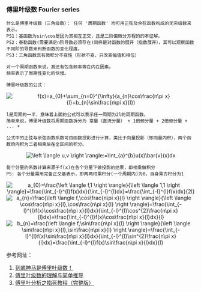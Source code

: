 ### 傅里叶级数 Fourier series

    什么是傅里叶级数（三角级数）： 任何 '周期函数' 均可用正弦及余弦函数构成的无穷级数来表示。
    PS1：基函数为sin\cos是因为其相互正交，且是二阶偏微分方程的的本征解。
    PS2：泰勒函数(需要满足n阶导数必须存在)同样是对函数的展开（指数展开），其可以观察函数不同阶的导数来判断函数的变化程度。
    PS3：三角函数具有微积分不变性（形状不变，只改变幅值和相位） 

    对一个周期函数来说，其还有包含频率等在内在因素。
    频率表示了周期性变化的快慢。
    	
    傅里叶级数的公式：
    
<div align=center><img src="https://latex.codecogs.com/gif.latex?f(x)=a_{0}&plus;\sum_{n=0}^{\infty}(a_{n}\cos\frac{n\pi&space;x}{l}&plus;b_{n}\sin\frac{n\pi&space;x}{l})" title="f(x)=a_{0}+\sum_{n=0}^{\infty}(a_{n}\cos\frac{n\pi x}{l}+b_{n}\sin\frac{n\pi x}{l})" /></div>

    l是周期的一半，意味着上面的公式可以表示任一周期为2l的周期函数。
    简单来说，傅里叶级数将周期函数拆分为 常量（直流分量） + 1倍频分量 + 2倍频分量 + ... +
    
    公式中的正弦与余弦函数系数可由函数投影进行计算，类比于向量投影（即向量内积），两个函数的内积为二者相乘后在全区间的积分。
    
<div align=center><img src="https://latex.codecogs.com/gif.latex?\left&space;\langle&space;u,v&space;\right&space;\rangle:=\int_{a}^{b}u(x)\bar{v}(x)dx" title="\left \langle u,v \right \rangle:=\int_{a}^{b}u(x)\bar{v}(x)dx" /></div>

    每个分量的系数计算来源于f(x)在各个分量下做投影的结果，即相乘做积分
    PS: 各个分量需用完备正交基表示，即两两相乘积分(一个周期内)为0，自身乘方积分为1
    
<div align=center><img src="https://latex.codecogs.com/gif.latex?a_{0}=\frac{\left&space;\langle&space;f,1&space;\right&space;\rangle}{\left&space;\langle&space;1,1&space;\right&space;\rangle}=\frac{\int_{-l}^{l}f(x)dx}{\int_{-l}^{l}dx}=\frac{\int_{-l}^{l}f(x)dx}{2l}" title="a_{0}=\frac{\left \langle f,1 \right \rangle}{\left \langle 1,1 \right \rangle}=\frac{\int_{-l}^{l}f(x)dx}{\int_{-l}^{l}dx}=\frac{\int_{-l}^{l}f(x)dx}{2l}" /></div>
<div align=center><img src="https://latex.codecogs.com/gif.latex?a_{n}=\frac{\left&space;\langle&space;f,\cos\frac{n\pi&space;x}{l}&space;\right&space;\rangle}{\left&space;\langle&space;\cos\frac{n\pi&space;x}{l},\cos\frac{n\pi&space;x}{l}&space;\right&space;\rangle}=\frac{\int_{-l}^{l}f(x)\cos\frac{n\pi&space;x}{l}dx}{\int_{-l}^{l}\cos^{2}\frac{n\pi&space;x}{l}dx}=\frac{\int_{-l}^{l}f(x)\cos\frac{n\pi&space;x}{l}dx}{l}" title="a_{n}=\frac{\left \langle f,\cos\frac{n\pi x}{l} \right \rangle}{\left \langle \cos\frac{n\pi x}{l},\cos\frac{n\pi x}{l} \right \rangle}=\frac{\int_{-l}^{l}f(x)\cos\frac{n\pi x}{l}dx}{\int_{-l}^{l}\cos^{2}\frac{n\pi x}{l}dx}=\frac{\int_{-l}^{l}f(x)\cos\frac{n\pi x}{l}dx}{l}" /></div>
<div align=center><img src="https://latex.codecogs.com/gif.latex?b_{n}=\frac{\left&space;\langle&space;f,\sin\frac{n\pi&space;x}{l}&space;\right&space;\rangle}{\left&space;\langle&space;\sin\frac{n\pi&space;x}{l},\sin\frac{n\pi&space;x}{l}&space;\right&space;\rangle}=\frac{\int_{-l}^{l}f(x)\sin\frac{n\pi&space;x}{l}dx}{\int_{-l}^{l}\sin^{2}\frac{n\pi&space;x}{l}dx}=\frac{\int_{-l}^{l}f(x)\sin\frac{n\pi&space;x}{l}dx}{l}" title="b_{n}=\frac{\left \langle f,\sin\frac{n\pi x}{l} \right \rangle}{\left \langle \sin\frac{n\pi x}{l},\sin\frac{n\pi x}{l} \right \rangle}=\frac{\int_{-l}^{l}f(x)\sin\frac{n\pi x}{l}dx}{\int_{-l}^{l}\sin^{2}\frac{n\pi x}{l}dx}=\frac{\int_{-l}^{l}f(x)\sin\frac{n\pi x}{l}dx}{l}" /></div>

参考网址：
1. [到底神马是傅里叶级数！](https://blog.csdn.net/Edin_BlackPoint/article/details/53581902)
2. [傅里叶级数的理解与简单推导](https://blog.csdn.net/constantin_ouc/article/details/78881709)
3. [傅里叶分析之掐死教程（完整版）](https://zhuanlan.zhihu.com/p/19763358)
